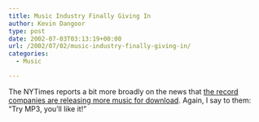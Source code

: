 ```yaml
---
title: Music Industry Finally Giving In
author: Kevin Dangoor
type: post
date: 2002-07-03T03:13:19+00:00
url: /2002/07/02/music-industry-finally-giving-in/
categories:
  - Music

---
```

The NYTimes reports a bit more broadly on the news that [the record companies are releasing more music for download][1]. Again, I say to them: &#8220;Try MP3, you&#8217;ll like it!&#8221;

 [1]: http://www.nytimes.com/2002/07/01/technology/01TUNE.html?ex=1026100800&en=166437f0c0b49514&ei=5007&partner=USERLAND
